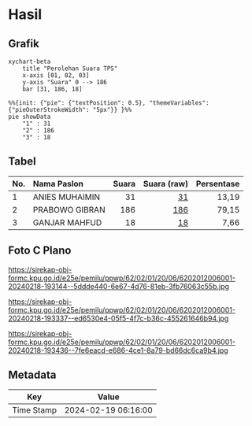 # Hasil

## Grafik

```mermaid
xychart-beta
    title "Perolehan Suara TPS"
    x-axis [01, 02, 03]
    y-axis "Suara" 0 --> 186
    bar [31, 186, 18]
```

```mermaid
%%{init: {"pie": {"textPosition": 0.5}, "themeVariables": {"pieOuterStrokeWidth": "5px"}} }%%
pie showData
    "1" : 31
    "2" : 186
    "3" : 18
```

## Tabel

| No. | Nama Paslon    | Suara | Suara (raw) | Persentase |
|:--- |:-------------- | -----:| -----------:| ----------:|
| 1   | ANIES MUHAIMIN | 31    | [31][p-1]   | 13,19      |
| 2   | PRABOWO GIBRAN | 186   | [186][p-2]  | 79,15      |
| 3   | GANJAR MAHFUD  | 18    | [18][p-3]   | 7,66       |


[p-1]: https://github.com/gigit-pemilu/pemilu-2024-62-kalimantan-tengah/blob/main/pilpres/hitung-suara/sub/62-kalimantan-tengah/sub/02-kotawaringin-timur/sub/01-kota-besi/sub/2006-pamalian/sub/001-tps/sub/paslon-1.txt
[p-2]: https://github.com/gigit-pemilu/pemilu-2024-62-kalimantan-tengah/blob/main/pilpres/hitung-suara/sub/62-kalimantan-tengah/sub/02-kotawaringin-timur/sub/01-kota-besi/sub/2006-pamalian/sub/001-tps/sub/paslon-2.txt
[p-3]: https://github.com/gigit-pemilu/pemilu-2024-62-kalimantan-tengah/blob/main/pilpres/hitung-suara/sub/62-kalimantan-tengah/sub/02-kotawaringin-timur/sub/01-kota-besi/sub/2006-pamalian/sub/001-tps/sub/paslon-3.txt

## Foto C Plano

https://sirekap-obj-formc.kpu.go.id/e25e/pemilu/ppwp/62/02/01/20/06/6202012006001-20240218-193144--5ddde440-6e67-4d76-81eb-3fb76063c55b.jpg

https://sirekap-obj-formc.kpu.go.id/e25e/pemilu/ppwp/62/02/01/20/06/6202012006001-20240218-193337--ed6530e4-05f5-4f7c-b36c-455261646b94.jpg

https://sirekap-obj-formc.kpu.go.id/e25e/pemilu/ppwp/62/02/01/20/06/6202012006001-20240218-193436--7fe6eacd-e686-4ce1-8a79-bd66dc6ca9b4.jpg


## Metadata

| Key        | Value               |
| ---------- | ------------------- |
| Time Stamp | 2024-02-19 06:16:00 |



